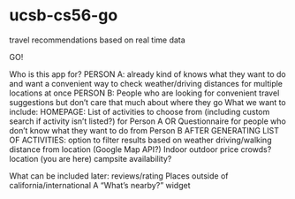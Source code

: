 # ucsb-cs56-go
travel recommendations based on real time data

GO! 

Who is this app for? 
PERSON A:  already kind of knows what they want to do and want a convenient way to check weather/driving distances for multiple locations at once
PERSON B: People who are looking for convenient travel suggestions but don’t care that much about where they go
What we want to include:
HOMEPAGE: 
List of activities to choose from (including custom search if activity isn’t listed?) for Person A
OR Questionnaire for people who don’t know what they want to do from Person B 
AFTER GENERATING LIST OF ACTIVITIES:
option to filter results based on 
weather
driving/walking distance from location (Google Map API?) 
Indoor
outdoor
price
crowds? 
location (you are here) 
campsite availability? 

What can be included later: 
reviews/rating
Places outside of california/international
A “What’s nearby?” widget

